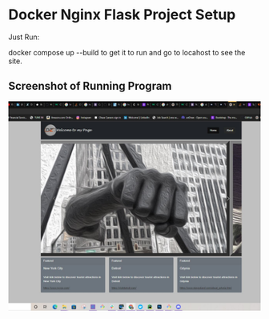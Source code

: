 # Docker Nginx Flask Project Setup

Just Run:

docker compose up --build to get it to run and go to locahost to see the site.

## Screenshot of Running Program

![Running Program](screenshots/BS1.JPG)
